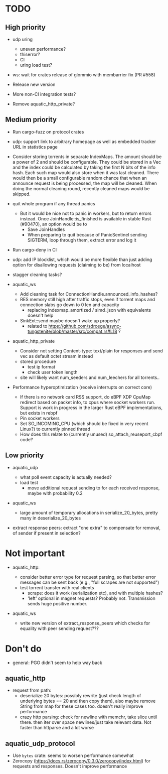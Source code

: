 # TODO

## High priority

* udp uring
  * uneven performance?
  * thiserror?
  * CI
  * uring load test?

* ws: wait for crates release of glommio with membarrier fix (PR #558)
* Release new version
* More non-CI integration tests?
* Remove aquatic_http_private?

## Medium priority

* Run cargo-fuzz on protocol crates
* udp: support link to arbitrary homepage as well as embedded tracker URL in statistics page

* Consider storing torrents in separate IndexMaps. The amount should be a power
  of 2 and should be configurable. They could be stored in a Vec and the index
  could be calculated by taking the first N bits of the info hash. Each such map
  would also store when it was last cleaned. There would then be a small
  configurable random chance that when an announce request is being processed,
  the map will be cleaned. When doing the normal cleaning round, recently
  cleaned maps would be skipped.

* quit whole program if any thread panics
  * But it would be nice not to panic in workers, but to return errors instead.
    Once JoinHandle::is_finished is available in stable Rust (#90470), an
    option would be to
     * Save JoinHandles
     * When preparing to quit because of PanicSentinel sending SIGTERM, loop
       through them, extract error and log it

* Run cargo-deny in CI

* udp: add IP blocklist, which would be more flexible than just adding option
  for disallowing requests (claiming to be) from localhost

* stagger cleaning tasks?

* aquatic_ws
  * Add cleaning task for ConnectionHandle.announced_info_hashes?
  * RES memory still high after traffic stops, even if torrent maps and connection slabs go down to 0 len and capacity
    * replacing indexmap_amortized / simd_json with equivalents doesn't help
  * SinkExt::send maybe doesn't wake up properly?
    * related to https://github.com/sdroege/async-tungstenite/blob/master/src/compat.rs#L18 ?

* aquatic_http_private
  * Consider not setting Content-type: text/plain for responses and send vec as default octet stream instead
  * stored procedure
    * test ip format
    * check user token length
  * site will likely want num_seeders and num_leechers for all torrents..

* Performance hyperoptimization (receive interrupts on correct core)
  * If there is no network card RSS support, do eBPF XDP CpuMap redirect based on packet info, to
    cpus where socket workers run. Support is work in progress in the larger Rust eBPF
    implementations, but exists in rebpf
  * Pin socket workers
  * Set SO_INCOMING_CPU (which should be fixed in very recent Linux?) to currently pinned thread
  * How does this relate to (currently unused) so_attach_reuseport_cbpf code?

## Low priority

* aquatic_udp
  * what poll event capacity is actually needed?
  * load test
      * move additional request sending to for each received response, maybe
        with probability 0.2

* aquatic_ws
  * large amount of temporary allocations in serialize_20_bytes, pretty many in deserialize_20_bytes

* extract response peers: extract "one extra" to compensate for removal,
  of sender if present in selection?

# Not important

* aquatic_http:
  * consider better error type for request parsing, so that better error
    messages can be sent back (e.g., "full scrapes are not supported")
  * test torrent transfer with real clients
    * scrape: does it work (serialization etc), and with multiple hashes?
    * 'left' optional in magnet requests? Probably not. Transmission sends huge
      positive number.

* aquatic_ws
  * write new version of extract_response_peers which checks for equality with
    peer sending request???

# Don't do

* general: PGO didn't seem to help way back

## aquatic_http
* request from path:
  * deserialize 20 bytes: possibly rewrite (just check length of underlying
    bytes == 20 and then copy them), also maybe remove String from map for
    these cases too. doesn't really improve performance
  * crazy http parsing: check for newline with memchr, take slice until
    there. then iter over space newlines/just take relevant data. Not faster
    than httparse and a lot worse

## aquatic_udp_protocol
* Use `bytes` crate: seems to worsen performance somewhat
* Zerocopy (https://docs.rs/zerocopy/0.3.0/zerocopy/index.html) for requests
  and responses. Doesn't improve performance
